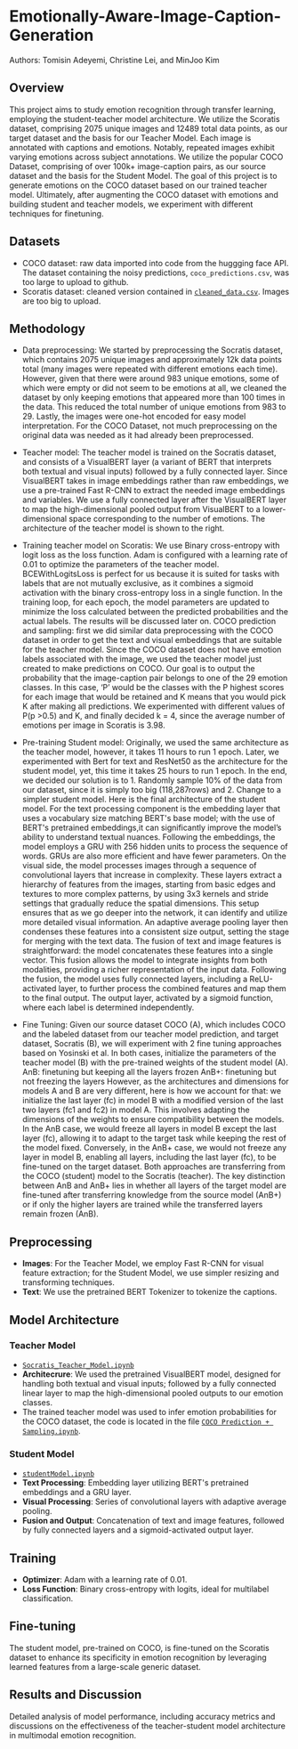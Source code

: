 # Emotionally-Aware-Image-Caption-Generation
Authors: Tomisin Adeyemi, Christine Lei, and MinJoo Kim

## Overview
This project aims to study emotion recognition through transfer learning, employing the student-teacher model architecture. We utilize the Scoratis dataset, comprising 2075 unique images and 12489 total data points, as our target dataset and the basis for our Teacher Model. Each image is annotated with captions and emotions. Notably, repeated images exhibit varying emotions across subject annotations. We utilize the popular COCO Dataset, comprising of over 100k+ image-caption pairs, as our source dataset and the basis for the Student Model. The goal of this project is to generate emotions on the COCO dataset based on our trained teacher model. Ultimately, after augmenting the COCO dataset with emotions and building student and teacher models, we experiment with different techniques for finetuning.

## Datasets
- COCO dataset: raw data imported into code from the huggging face API. The dataset containing the noisy predictions, `coco_predictions.csv`, was too large to upload to github.
- Scoratis dataset: cleaned version contained in [`cleaned_data.csv`](https://github.com/Christine-Lei/Emotionally-Aware-Image-Caption-Generation/blob/main/cleaned_data.csv). Images are too big to upload.

## Methodology
- Data preprocessing: We started by preprocessing the Socratis dataset, which contains 2075 unique images and approximately 12k data points total (many images were repeated with different emotions each time). However, given that there were around 983 unique emotions, some of which were empty or did not seem to be emotions at all, we cleaned the dataset by only keeping emotions that appeared more than 100 times in the data. This reduced the total number of unique emotions from 983 to 29. Lastly, the images were one-hot encoded for easy model interpretation. For the COCO Dataset, not much preprocessing on the original data was needed as it had already been preprocessed.

- Teacher model: The teacher model is trained on the Socratis dataset, and consists of a VisualBERT layer (a variant of BERT that interprets both textual and visual inputs) followed by a fully connected layer. Since VisualBERT takes in image embeddings rather than raw embeddings, we use a pre-trained Fast R-CNN to extract the needed image embeddings and variables. We use a fully connected layer after the VisualBERT layer to map the high-dimensional pooled output from VisualBERT to a lower-dimensional space corresponding to the number of emotions. The architecture of the teacher model is shown to the right.

- Training teacher model on Scoratis: We use Binary cross-entropy with logit loss as the loss function.  Adam is configured with a learning rate of 0.01 to optimize the parameters of the teacher model. BCEWithLogitsLoss is perfect for us because it is suited for tasks with labels that are not mutually exclusive, as it combines a sigmoid activation with the binary cross-entropy loss in a single function. In the training loop, for each epoch, the model parameters are updated to minimize the loss calculated between the predicted probabilities and the actual labels. The results will be discussed later on. 
COCO prediction and sampling: first we did similar data preprocessing with the COCO dataset in order to get the text and visual embeddings that are suitable for the teacher model. Since the COCO dataset does not have emotion labels associated with the image, we used the teacher model just created to make predictions on COCO. Our goal is to output the probability that the image-caption pair belongs to one of the 29 emotion classes. In this case, ‘P’ would be the classes with the P highest scores for each image that would be retained and K means that you would pick K after making all predictions. We experimented with different values of P(p >0.5) and K, and finally decided k = 4, since the average number of emotions per image in Scoratis is 3.98. 
- Pre-training Student model: Originally, we used the same architecture as the teacher model, however, it takes 11 hours to run 1 epoch. Later, we experimented with Bert for text and ResNet50 as the architecture for the student model, yet, this time it takes 25 hours to run 1 epoch. In the end, we decided our solution is to 1. Randomly sample 10% of the data from our dataset, since it is simply too big (118,287rows) and 2. Change to a simpler student model. Here is the final architecture of the student model. For the text processing component is the embedding layer that uses a vocabulary size matching BERT's base model; with the use of BERT's pretrained embeddings,it can significantly improve the model’s ability to understand textual nuances. Following the embeddings, the model employs a GRU with 256 hidden units to process the sequence of words. GRUs are also more efficient and have fewer parameters. On the visual side, the model processes images through a sequence of convolutional layers that increase in complexity. These layers extract a hierarchy of features from the images, starting from basic edges and textures to more complex patterns, by using 3x3 kernels and stride settings that gradually reduce the spatial dimensions. This setup ensures that as we go deeper into the network, it can identify and utilize more detailed visual information. An adaptive average pooling layer then condenses these features into a consistent size output, setting the stage for merging with the text data. The fusion of text and image features is straightforward: the model concatenates these features into a single vector. This fusion allows the model to integrate insights from both modalities, providing a richer representation of the input data. Following the fusion, the model uses fully connected layers, including a ReLU-activated layer, to further process the combined features and map them to the final output. The output layer, activated by a sigmoid function, where each label is determined independently.
- Fine Tuning: Given our source dataset COCO (A), which includes COCO and the labeled dataset from our teacher model prediction, and target dataset, Socratis (B), we will experiment with 2 fine tuning approaches based on Yosinski et al. In both cases, initialize the parameters of the teacher model (B) with the pre-trained weights of the student model (A).
AnB: finetuning but keeping all the layers frozen
AnB+: finetuning but not freezing the layers
However, as the architectures and dimensions for models A and B are very different, here is how we account for that: we initialize the last layer (fc) in model B with a modified version of the last two layers (fc1 and fc2) in model A. This involves adapting the dimensions of the weights to ensure compatibility between the models. In the AnB case, we would freeze all layers in model B except the last layer (fc), allowing it to adapt to the target task while keeping the rest of the model fixed. Conversely, in the AnB+ case, we would not freeze any layer in model B, enabling all layers, including the last layer (fc), to be fine-tuned on the target dataset. Both approaches are transferring from the COCO (student) model to the Socratis (teacher). The key distinction between AnB and AnB+ lies in whether all layers of the target model are fine-tuned after transferring knowledge from the source model (AnB+) or if only the higher layers are trained while the transferred layers remain frozen (AnB). 


## Preprocessing
- **Images**: For the Teacher Model, we employ Fast R-CNN for visual feature extraction; for the Student Model, we use simpler resizing and transforming techniques.
- **Text**: We use the pretrained BERT Tokenizer to tokenize the captions.

## Model Architecture
### Teacher Model
- [`Socratis_Teacher_Model.ipynb`](https://github.com/Christine-Lei/Emotionally-Aware-Image-Caption-Generation/blob/main/Socratis_Teacher_Model.ipynb)
- **Architecrure**: We used the pretrained VisualBERT model, designed for handling both textual and visual inputs; followed by a fully connected linear layer to map the high-dimensional pooled outputs to our emotion classes.
-  The trained teacher model was used to infer emotion probabilities for the COCO dataset, the code is located in the file [`COCO Prediction + Sampling.ipynb`](https://github.com/Christine-Lei/Emotionally-Aware-Image-Caption-Generation/blob/main/COCO%20Prediction%20%2B%20Sampling.ipynb).

### Student Model
- [`studentModel.ipynb`](https://github.com/Christine-Lei/Emotionally-Aware-Image-Caption-Generation/blob/main/studentModel.ipynb)
- **Text Processing**: Embedding layer utilizing BERT's pretrained embeddings and a GRU layer.
- **Visual Processing**: Series of convolutional layers with adaptive average pooling.
- **Fusion and Output**: Concatenation of text and image features, followed by fully connected layers and a sigmoid-activated output layer.

## Training
- **Optimizer**: Adam with a learning rate of 0.01.
- **Loss Function**: Binary cross-entropy with logits, ideal for multilabel classification.

## Fine-tuning
The student model, pre-trained on COCO, is fine-tuned on the Scoratis dataset to enhance its specificity in emotion recognition by leveraging learned features from a large-scale generic dataset.

## Results and Discussion
Detailed analysis of model performance, including accuracy metrics and discussions on the effectiveness of the teacher-student model architecture in multimodal emotion recognition.
